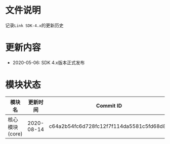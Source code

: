 # 文件说明

记录`Link SDK-4.x`的更新历史

# 更新内容

+ 2020-05-06: SDK 4.x版本正式发布

# 模块状态


| 模块名          | 更新时间    | Commit ID
|-----------------|-------------|---------------------------------------------
| 核心模块(core)  | 2020-08-14  | c64a2b54fc6d728fc12f7f114da5581c5fd68d8e



